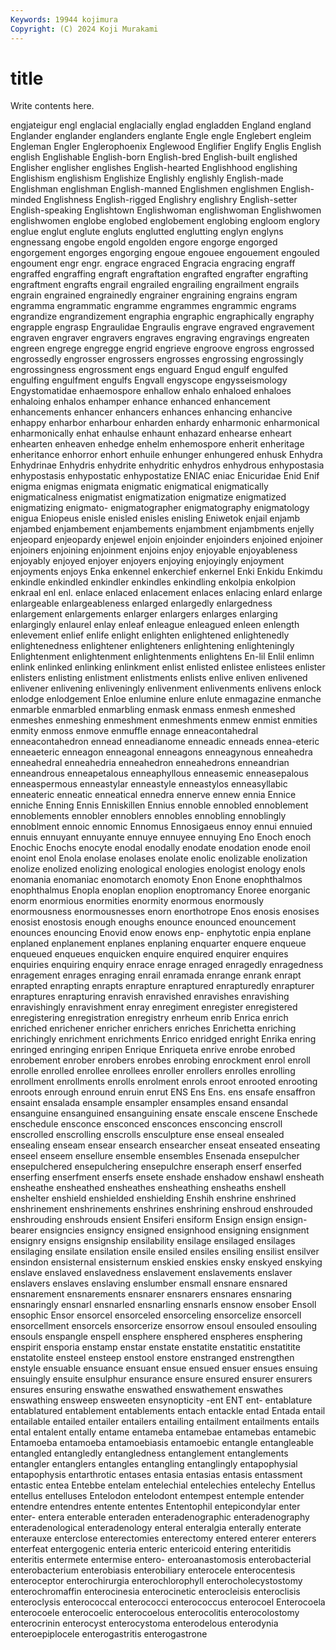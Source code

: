 ```yaml
---
Keywords: 19944 kojimura
Copyright: (C) 2024 Koji Murakami
---
```


# title

Write contents here.



 engjateigur
engl englacial englacially englad engladden England england Englander englander englanders
englante Engle engle Englebert engleim Engleman Engler Englerophoenix Englewood Englifier
Englify Englis English english Englishable English-born English-bred English-built englished Englisher
englisher englishes English-hearted Englishhood englishing Englishism englishism Englishize Englishly englishly
English-made Englishman englishman English-manned Englishmen englishmen English-minded Englishness English-rigged Englishry
englishry English-setter English-speaking Englishtown Englishwoman englishwoman Englishwomen englishwomen englobe englobed
englobement englobing engloom englory englue englut englute engluts englutted englutting
englyn englyns engnessang engobe engold engolden engore engorge engorged engorgement
engorges engorging engoue engouee engouement engouled engoument engr engr. engrace
engraced Engracia engracing engraff engraffed engraffing engraft engraftation engrafted engrafter
engrafting engraftment engrafts engrail engrailed engrailing engrailment engrails engrain engrained
engrainedly engrainer engraining engrains engram engramma engrammatic engramme engrammes engrammic
engrams engrandize engrandizement engraphia engraphic engraphically engraphy engrapple engrasp Engraulidae
Engraulis engrave engraved engravement engraven engraver engravers engraves engraving engravings
engreaten engreen engrege engregge engrid engrieve engroove engross engrossed engrossedly
engrosser engrossers engrosses engrossing engrossingly engrossingness engrossment engs enguard Engud
engulf engulfed engulfing engulfment engulfs Engvall engyscope engysseismology Engystomatidae enhaemospore
enhallow enhalo enhaloed enhaloes enhaloing enhalos enhamper enhance enhanced enhancement
enhancements enhancer enhancers enhances enhancing enhancive enhappy enharbor enharbour enharden
enhardy enharmonic enharmonical enharmonically enhat enhaulse enhaunt enhazard enhearse enheart
enhearten enheaven enhedge enhelm enhemospore enherit enheritage enheritance enhorror enhort
enhuile enhunger enhungered enhusk Enhydra Enhydrinae Enhydris enhydrite enhydritic enhydros
enhydrous enhypostasia enhypostasis enhypostatic enhypostatize ENIAC eniac Enicuridae Enid Enif
enigma enigmas enigmata enigmatic enigmatical enigmatically enigmaticalness enigmatist enigmatization enigmatize
enigmatized enigmatizing enigmato- enigmatographer enigmatography enigmatology enigua Eniopeus enisle enisled
enisles enisling Eniwetok enjail enjamb enjambed enjambement enjambements enjambment enjambments
enjelly enjeopard enjeopardy enjewel enjoin enjoinder enjoinders enjoined enjoiner enjoiners
enjoining enjoinment enjoins enjoy enjoyable enjoyableness enjoyably enjoyed enjoyer enjoyers
enjoying enjoyingly enjoyment enjoyments enjoys Enka enkennel enkerchief enkernel Enki
Enkidu Enkimdu enkindle enkindled enkindler enkindles enkindling enkolpia enkolpion enkraal
enl enl. enlace enlaced enlacement enlaces enlacing enlard enlarge enlargeable
enlargeableness enlarged enlargedly enlargedness enlargement enlargements enlarger enlargers enlarges enlarging
enlargingly enlaurel enlay enleaf enleague enleagued enleen enlength enlevement enlief
enlife enlight enlighten enlightened enlightenedly enlightenedness enlightener enlighteners enlightening enlighteningly
Enlightenment enlightenment enlightenments enlightens En-lil Enlil enlimn enlink enlinked enlinking
enlinkment enlist enlisted enlistee enlistees enlister enlisters enlisting enlistment enlistments
enlists enlive enliven enlivened enlivener enlivening enliveningly enlivenment enlivenments enlivens
enlock enlodge enlodgement Enloe enlumine enlure enlute enmagazine enmanche enmarble
enmarbled enmarbling enmask enmass enmesh enmeshed enmeshes enmeshing enmeshment enmeshments
enmew enmist enmities enmity enmoss enmove enmuffle ennage enneacontahedral enneacontahedron
ennead enneadianome enneadic enneads ennea-eteric enneaeteric enneagon enneagonal enneagons enneagynous
enneahedra enneahedral enneahedria enneahedron enneahedrons enneandrian enneandrous enneapetalous enneaphyllous enneasemic
enneasepalous enneaspermous enneastylar enneastyle enneastylos enneasyllabic enneateric enneatic enneatical ennedra
ennerve ennew ennia Ennice enniche Enning Ennis Enniskillen Ennius ennoble
ennobled ennoblement ennoblements ennobler ennoblers ennobles ennobling ennoblingly ennoblment ennoic
ennomic Ennomus Ennosigaeus ennoy ennui ennuied ennuis ennuyant ennuyante ennuye
ennuyee ennuying Eno Enoch enoch Enochic Enochs enocyte enodal enodally
enodate enodation enode enoil enoint enol Enola enolase enolases enolate
enolic enolizable enolization enolize enolized enolizing enological enologies enologist enology
enols enomania enomaniac enomotarch enomoty Enon Enone enophthalmos enophthalmus Enopla
enoplan enoplion enoptromancy Enoree enorganic enorm enormious enormities enormity enormous
enormously enormousness enormousnesses enorn enorthotrope Enos enosis enosises enosist enostosis
enough enoughs enounce enounced enouncement enounces enouncing Enovid enow enows
enp- enphytotic enpia enplane enplaned enplanement enplanes enplaning enquarter enquere
enqueue enqueued enqueues enquicken enquire enquired enquirer enquires enquiries enquiring
enquiry enrace enrage enraged enragedly enragedness enragement enrages enraging enrail
enramada enrange enrank enrapt enrapted enrapting enrapts enrapture enraptured enrapturedly
enrapturer enraptures enrapturing enravish enravished enravishes enravishing enravishingly enravishment enray
enregiment enregister enregistered enregistering enregistration enregistry enrheum enrib Enrica enrich
enriched enrichener enricher enrichers enriches Enrichetta enriching enrichingly enrichment enrichments
Enrico enridged enright Enrika enring enringed enringing enripen Enrique Enriqueta
enrive enrobe enrobed enrobement enrober enrobers enrobes enrobing enrockment enrol
enroll enrolle enrolled enrollee enrollees enroller enrollers enrolles enrolling enrollment
enrollments enrolls enrolment enrols enroot enrooted enrooting enroots enrough enround
enruin enrut ENS Ens Ens. ens ensafe ensaffron ensaint ensalada
ensample ensampler ensamples ensand ensandal ensanguine ensanguined ensanguining ensate enscale
enscene Enschede enschedule ensconce ensconced ensconces ensconcing enscroll enscrolled enscrolling
enscrolls ensculpture ense enseal ensealed ensealing enseam ensear ensearch ensearcher
enseat enseated enseating enseel enseem ensellure ensemble ensembles Ensenada ensepulcher
ensepulchered ensepulchering ensepulchre enseraph enserf enserfed enserfing enserfment enserfs ensete
enshade enshadow enshawl ensheath ensheathe ensheathed ensheathes ensheathing ensheaths enshell
enshelter enshield enshielded enshielding Enshih enshrine enshrined enshrinement enshrinements enshrines
enshrining enshroud enshrouded enshrouding enshrouds ensient Ensiferi ensiform Ensign ensign
ensign-bearer ensigncies ensigncy ensigned ensignhood ensigning ensignment ensignry ensigns ensignship
ensilability ensilage ensilaged ensilages ensilaging ensilate ensilation ensile ensiled ensiles
ensiling ensilist ensilver ensindon ensisternal ensisternum enskied enskies ensky enskyed
enskying enslave enslaved enslavedness enslavement enslavements enslaver enslavers enslaves enslaving
enslumber ensmall ensnare ensnared ensnarement ensnarements ensnarer ensnarers ensnares ensnaring
ensnaringly ensnarl ensnarled ensnarling ensnarls ensnow ensober Ensoll ensophic Ensor
ensorcel ensorceled ensorceling ensorcelize ensorcell ensorcellment ensorcels ensorcerize ensorrow ensoul
ensouled ensouling ensouls enspangle enspell ensphere ensphered enspheres ensphering enspirit
ensporia enstamp enstar enstate enstatite enstatitic enstatitite enstatolite ensteel ensteep
enstool enstore enstranged enstrengthen enstyle ensuable ensuance ensuant ensue ensued
ensuer ensues ensuing ensuingly ensuite ensulphur ensurance ensure ensured ensurer
ensurers ensures ensuring enswathe enswathed enswathement enswathes enswathing ensweep ensweeten
ensynopticity -ent ENT ent- entablature entablatured entablement entablements entach entackle
entad Entada entail entailable entailed entailer entailers entailing entailment entailments
entails ental entalent entally entame entameba entamebae entamebas entamebic Entamoeba
entamoeba entamoebiasis entamoebic entangle entangleable entangled entangledly entangledness entanglement entanglements
entangler entanglers entangles entangling entanglingly entapophysial entapophysis entarthrotic entases entasia
entasias entasis entassment entastic entea Entebbe entelam entelechial entelechies entelechy
Entellus entellus entelluses Entelodon entelodont entempest entemple entender entendre entendres
entente ententes Ententophil entepicondylar enter enter- entera enterable enteraden enteradenographic
enteradenography enteradenological enteradenology enteral enteralgia enterally enterate enterauxe enterclose enterectomies
enterectomy entered enterer enterers enterfeat entergogenic enteria enteric entericoid entering
enteritidis enteritis entermete entermise entero- enteroanastomosis enterobacterial enterobacterium enterobiasis enterobiliary
enterocele enterocentesis enteroceptor enterochirurgia enterochlorophyll enterocholecystostomy enterochromaffin enterocinesia enterocinetic enterocleisis
enteroclisis enteroclysis enterococcal enterococci enterococcus enterocoel Enterocoela enterocoele enterocoelic enterocoelous
enterocolitis enterocolostomy enterocrinin enterocyst enterocystoma enterodelous enterodynia enteroepiplocele enterogastritis enterogastrone
